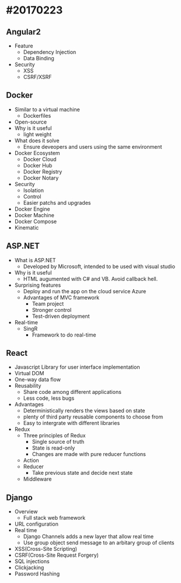 # #20170223
## Angular2
* Feature
	* Dependency Injection
	* Data Binding
* Security
	* XSS
	* CSRF/XSRF	

## Docker
* Similar to a virtual machine
	* Dockerfiles
* Open-source
* Why is it useful
	* light weight
* What does it solve
	* Ensure deveopers and users using the same environment
* Docker Ecosystem
	* Docker Cloud
	* Docker Hub
	* Docker Registry
	* Docker Notary
* Security
	* Isolation
	* Control
	* Easier patchs and upgrades
* Docker Engine
* Docker Machine
* Docker Compose
* Kinematic

## ASP.NET
* What is ASP.NET
	* Developed by Microsoft, intended to be used with visual studio
* Why is it useful
	* HTML augumented with C# and VB. Avoid callback hell.
* Surprising features
	* Deploy and run the app on the cloud service Azure
	* Advantages of MVC framework
		* Team project
		* Stronger control
		* Test-driven deployment
* Real-time
	* SingR
		* Framework to do real-time

## React
* Javascript Library for user interface implementation
* Virtual DOM
* One-way data flow
* Reusability
	* Share code among different applications
	* Less code, less bugs
* Advantages
	* Deterministically renders the views based on state
	* plenty of third party reusable components to choose from
	* Easy to intergrate with different libraries
* Redux
	* Three principles of Redux
		* Single source of truth
		* State is read-only	
		* Changes are made with pure reducer functions
	* Action
	* Reducer
		* Take previous state and decide next state
	* Middleware

## Django
* Overview
	* Full stack web framework
* URL configuration
* Real time
	* Django Channels adds a new layer that allow real time
	* Use group object send message to an arbitary group of clients
* XSS(Cross-Site Scripting)
* CSRF(Cross-Site Request Forgery)
* SQL injections
* Clickjacking
* Password Hashing